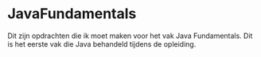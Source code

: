 # JavaFundamentals
Dit zijn opdrachten die ik moet maken voor het vak Java Fundamentals. Dit is het eerste vak die Java behandeld tijdens de opleiding.
